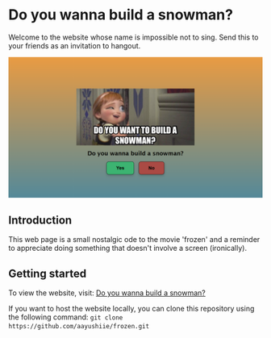 # Do you wanna build a snowman?

Welcome to the website whose name is impossible not to sing. Send this to your friends as an invitation to hangout.

![website](./assets/website.png)

## Introduction
This web page is a small nostalgic ode to the movie 'frozen' and a reminder to appreciate doing something that doesn't involve a screen (ironically).

## Getting started
To view the website, visit: [Do you wanna build a snowman?](https://do-you-wanna-build-a-snowman.netlify.app/)

If you want to host the website locally, you can clone this repository using the following command:
```git clone https://github.com/aayushiie/frozen.git```